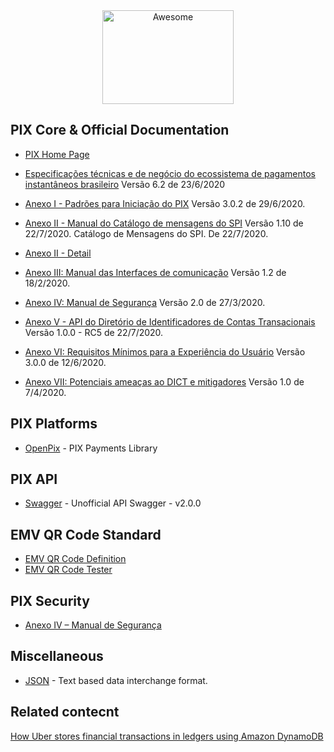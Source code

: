 <div align="center">
	<img width="210" height="150" src="media/logo.svg" alt="Awesome">
</div>

## PIX Core & Official Documentation

- [PIX Home Page](https://www.bcb.gov.br/estabilidadefinanceira/pagamentosinstantaneos)

- [Especificações técnicas e de negócio do ecossistema de pagamentos instantâneos brasileiro](https://www.bcb.gov.br/content/estabilidadefinanceira/forumpireunioes/Documento_de_especificacoes-versao6-2.pdf)
Versão 6.2 de 23/6/2020

- [Anexo I - Padrões para Iniciação do PIX](https://www.bcb.gov.br/content/estabilidadefinanceira/forumpireunioes/AnexoI-PadroesParaIniciacaodoPix.pdf) 
Versão 3.0.2 de 29/6/2020.

- [Anexo II - Manual do Catálogo de mensagens do SPI](https://www.bcb.gov.br/content/estabilidadefinanceira/forumpireunioes/AnexoII%E2%80%93CatalogodeMensagensdoSPI-versao1.10.PDF)
Versão 1.10 de 22/7/2020. Catálogo de Mensagens do SPI. De 22/7/2020.

- [Anexo II - Detail](https://www.bcb.gov.br/content/estabilidadefinanceira/forumpireunioes/DefinicoesdetalhadasdasmensagensdoCatalogodeMensagensdoSistemadePagamentosInstantaneos(SPI)-versao1.10.zip)


- [Anexo III: Manual das Interfaces de comunicação](https://www.bcb.gov.br/content/estabilidadefinanceira/forumpireunioes/Manual_das_Interfaces_de_Comunicacao_1.2.pdf)
Versão 1.2 de 18/2/2020.

- [Anexo IV: Manual de Segurança](https://www.bcb.gov.br/content/estabilidadefinanceira/forumpireunioes/Anexo%20IV%20-%20Manual%20de%20Seguranca%20PIX%20v2.0.pdf)
Versão 2.0 de 27/3/2020.

- [Anexo V - API do Diretório de Identificadores de Contas Transacionais](https://www.bcb.gov.br/content/estabilidadefinanceira/forumpireunioes/AnexoV-APIdoDiretoriodeIdentificadoresdeContasTransacionais-versao1.0.0-RC5.html)
Versão 1.0.0 - RC5 de 22/7/2020.

- [Anexo VI: Requisitos Mínimos para a Experiência do Usuário](https://www.bcb.gov.br/content/estabilidadefinanceira/forumpireunioes/AnexoVI-Requisitosminimosparaaexperienciadousuario-versao3.0.0.pdf)
Versão 3.0.0 de 12/6/2020.

- [Anexo VII: Potenciais ameaças ao DICT e mitigadores](https://www.bcb.gov.br/content/estabilidadefinanceira/forumpireunioes/Anexo%20VII%20-%20Potenciais%20amea%C3%A7as%20ao%20DICT%20e%20mitigadores%20-%20vers%C3%A3o%201.0.pdf)
Versão 1.0 de 7/4/2020.

## PIX Platforms

- [OpenPix](https://openpix.com.br) - PIX Payments Library

## PIX API
- [Swagger](https://openpix.com.br/api/API-PIX-2-0-0.html) - Unofficial API Swagger - v2.0.0

## EMV QR Code Standard
- [EMV QR Code Definition](https://www.emvco.com/emv-technologies/qrcodes/)
- [EMV QR Code Tester](https://openpix.com.br/qrcode/scanner/)

<!--
## PIX Databases

- [Database](https://github.com/numetriclabz/awesome-db#readme)
- [MySQL](https://github.com/shlomi-noach/awesome-mysql#readme)


## PIX Media


## PIX Learn
-->

## PIX Security

- [Anexo IV – Manual de Segurança](https://www.bcb.gov.br/content/estabilidadefinanceira/forumpireunioes/Anexo%20IV%20-%20Manual%20de%20Seguranca%20PIX%20v2.0.pdf)

<!--

## PIX Hardware
<!--


## Business

- [Open Pix](https://openpix.com.br)

## PIX JOBs


<!--
## PIX Events


## PIX Testing


## PIX Books
-->

## Miscellaneous

- [JSON](https://github.com/burningtree/awesome-json#readme) - Text based data interchange format.

## Related contecnt

[How Uber stores financial transactions in ledgers using Amazon DynamoDB](https://www.youtube.com/watch?v=iN6mhI5hFt4)

